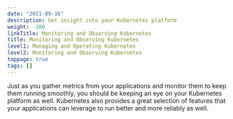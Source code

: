 ```yaml
---
date: "2021-09-16"
description: Get insight into your Kubernetes platform
weight: -100
linkTitle: Monitoring and Observing Kubernetes
title: Monitoring and Observing Kubernetes
level1: Managing and Operating Kubernetes
level2: Monitoring and Observing Kubernetes
toppage: true
tags: []
---
```


Just as you gather metrics from your applications and monitor them to keep them running smoothly, you should be keeping an eye on your Kubernetes platform as well. Kubernetes also provides a great selection of features that your applications can leverage to run better and more reliably as well.
